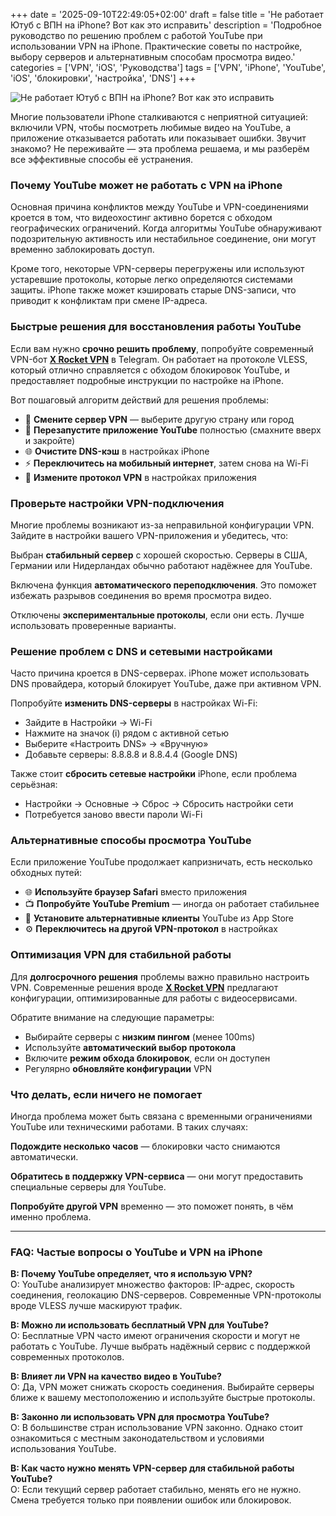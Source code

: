+++
date = '2025-09-10T22:49:05+02:00'
draft = false
title = 'Не работает Ютуб с ВПН на iPhone? Вот как это исправить'
description = 'Подробное руководство по решению проблем с работой YouTube при использовании VPN на iPhone. Практические советы по настройке, выбору серверов и альтернативным способам просмотра видео.'
categories = ['VPN', 'iOS', 'Руководства']
tags = ['VPN', 'iPhone', 'YouTube', 'iOS', 'блокировки', 'настройка', 'DNS']
+++

![Не работает Ютуб с ВПН на iPhone? Вот как это исправить](https://imagestoring.fra1.cdn.digitaloceanspaces.com/4825CF6F-219D-46A6-BEBB-2DA9D53F0E91.png)

Многие пользователи iPhone сталкиваются с неприятной ситуацией: включили VPN, чтобы посмотреть любимые видео на YouTube, а приложение отказывается работать или показывает ошибки. Звучит знакомо? Не переживайте — эта проблема решаема, и мы разберём все эффективные способы её устранения.

### Почему YouTube может не работать с VPN на iPhone

Основная причина конфликтов между YouTube и VPN-соединениями кроется в том, что видеохостинг активно борется с обходом географических ограничений. Когда алгоритмы YouTube обнаруживают подозрительную активность или нестабильное соединение, они могут временно заблокировать доступ.


Кроме того, некоторые VPN-серверы перегружены или используют устаревшие протоколы, которые легко определяются системами защиты. iPhone также может кэшировать старые DNS-записи, что приводит к конфликтам при смене IP-адреса.

### Быстрые решения для восстановления работы YouTube

Если вам нужно **срочно решить проблему**, попробуйте современный VPN-бот **[X Rocket VPN](https://t.me/X_Rocket_VPN_bot?start=ref-b-9)** в Telegram. Он работает на протоколе VLESS, который отлично справляется с обходом блокировок YouTube, и предоставляет подробные инструкции по настройке на iPhone.


Вот пошаговый алгоритм действий для решения проблемы:

- 🔄 **Смените сервер VPN** — выберите другую страну или город
- 📱 **Перезапустите приложение YouTube** полностью (смахните вверх и закройте)
- 🌐 **Очистите DNS-кэш** в настройках iPhone
- ⚡ **Переключитесь на мобильный интернет**, затем снова на Wi-Fi
- 🔧 **Измените протокол VPN** в настройках приложения

### Проверьте настройки VPN-подключения

Многие проблемы возникают из-за неправильной конфигурации VPN. Зайдите в настройки вашего VPN-приложения и убедитесь, что:

Выбран **стабильный сервер** с хорошей скоростью. Серверы в США, Германии или Нидерландах обычно работают надёжнее для YouTube.


Включена функция **автоматического переподключения**. Это поможет избежать разрывов соединения во время просмотра видео.


Отключены **экспериментальные протоколы**, если они есть. Лучше использовать проверенные варианты.

### Решение проблем с DNS и сетевыми настройками

Часто причина кроется в DNS-серверах. iPhone может использовать DNS провайдера, который блокирует YouTube, даже при активном VPN.


Попробуйте **изменить DNS-серверы** в настройках Wi-Fi:
- Зайдите в Настройки → Wi-Fi
- Нажмите на значок (i) рядом с активной сетью  
- Выберите «Настроить DNS» → «Вручную»
- Добавьте серверы: 8.8.8.8 и 8.8.4.4 (Google DNS)


Также стоит **сбросить сетевые настройки** iPhone, если проблема серьёзная:
- Настройки → Основные → Сброс → Сбросить настройки сети
- Потребуется заново ввести пароли Wi-Fi

### Альтернативные способы просмотра YouTube

Если приложение YouTube продолжает капризничать, есть несколько обходных путей:

- 🌐 **Используйте браузер Safari** вместо приложения
- 📺 **Попробуйте YouTube Premium** — иногда он работает стабильнее
- 🔄 **Установите альтернативные клиенты** YouTube из App Store
- ⚙️ **Переключитесь на другой VPN-протокол** в настройках

### Оптимизация VPN для стабильной работы

Для **долгосрочного решения** проблемы важно правильно настроить VPN. Современные решения вроде **[X Rocket VPN](https://t.me/X_Rocket_VPN_bot?start=ref-b-9)** предлагают конфигурации, оптимизированные для работы с видеосервисами.


Обратите внимание на следующие параметры:
- Выбирайте серверы с **низким пингом** (менее 100ms)
- Используйте **автоматический выбор протокола**
- Включите **режим обхода блокировок**, если он доступен
- Регулярно **обновляйте конфигурации** VPN

### Что делать, если ничего не помогает

Иногда проблема может быть связана с временными ограничениями YouTube или техническими работами. В таких случаях:


**Подождите несколько часов** — блокировки часто снимаются автоматически.


**Обратитесь в поддержку VPN-сервиса** — они могут предоставить специальные серверы для YouTube.


**Попробуйте другой VPN** временно — это поможет понять, в чём именно проблема.

---

### FAQ: Частые вопросы о YouTube и VPN на iPhone

**В: Почему YouTube определяет, что я использую VPN?**  
О: YouTube анализирует множество факторов: IP-адрес, скорость соединения, геолокацию DNS-серверов. Современные VPN-протоколы вроде VLESS лучше маскируют трафик.

**В: Можно ли использовать бесплатный VPN для YouTube?**  
О: Бесплатные VPN часто имеют ограничения скорости и могут не работать с YouTube. Лучше выбрать надёжный сервис с поддержкой современных протоколов.

**В: Влияет ли VPN на качество видео в YouTube?**  
О: Да, VPN может снижать скорость соединения. Выбирайте серверы ближе к вашему местоположению и используйте быстрые протоколы.

**В: Законно ли использовать VPN для просмотра YouTube?**  
О: В большинстве стран использование VPN законно. Однако стоит ознакомиться с местным законодательством и условиями использования YouTube.

**В: Как часто нужно менять VPN-сервер для стабильной работы YouTube?**  
О: Если текущий сервер работает стабильно, менять его не нужно. Смена требуется только при появлении ошибок или блокировок.